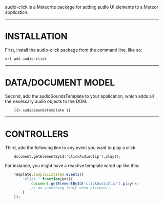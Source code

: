 audio-click is a Meteorite package for adding audio UI elements to a Meteor application.  

------------------------
# INSTALLATION

First, install the audio-click package from the command line, like so:

````
mrt add audio-click
````

------------------------
# DATA/DOCUMENT MODEL

Second, add the audioSoundsTemplate to your application, which adds all the necessary audio objects to the DOM.  

````
    {{> audioSoundsTemplate }}
````

------------------------
# CONTROLLERS

Third, add the following line to any event you want to play a click. 
````
    document.getElementById('clickAudioClip').play();  
````


For instance, you might have a reactive template wired up like this:

````js
    Template.sampleListItem.events({  
        'click': function(evt){  
            document.getElementById('clickAudioClip').play();  
            // do something fancy when clicked...
        }  
    });  
````
